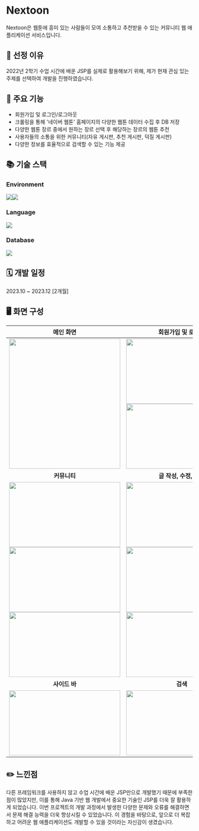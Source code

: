 # Nextoon
Nextoon은 웹툰에 흥미 있는 사람들이 모여 소통하고 추천받을 수 있는 커뮤니티 웹 애플리케이션 서비스입니다.

## 📝 선정 이유
2022년 2학기 수업 시간에 배운 JSP를 실제로 활용해보기 위해, 제가 현재 관심 있는 주제를 선택하여 개발을 진행하였습니다.

## 📌 주요 기능
- 회원가입 및 로그인/로그아웃
- 크롤링을 통해 '네이버 웹툰' 홈페이지의 다양한 웹툰 데이터 수집 후 DB 저장
- 다양한 웹툰 장르 중에서 원하는 장르 선택 후 해당하는 장르의 웹툰 추천
- 사용자들의 소통을 위한 커뮤니티(자유 게시판, 추천 게시판, 덕질 게시판)
- 다양한 정보를 효율적으로 검색할 수 있는 기능 제공

## 📚 기술 스택  
### Environment
<img src="https://img.shields.io/badge/eclipseide-2C2255?style=for-the-badge&logo=eclipseide&logoColor=white"><img src="https://img.shields.io/badge/apache tomcat-F8DC75?style=for-the-badge&logo=apachetomcat&logoColor=white">

### Language
<img src="https://img.shields.io/badge/java-007396?style=for-the-badge&logo=java&logoColor=white">

### Database
<img src="https://img.shields.io/badge/mysql-4479A1?style=for-the-badge&logo=mysql&logoColor=white">

## 🗓️ 개발 일정
2023.10 ~ 2023.12 [2개월]

## 🖥️ 화면 구성 
| 메인 화면 | 회원가입 및 로그인 | 
| --- | --- |
| <center><img src="https://github.com/seo003/nextoon/assets/115700682/5d2f012d-00c8-4651-99ec-ef2175409b33"  width="300" height="350"/></center> | <center><img src="https://github.com/seo003/nextoon/assets/115700682/1bd0f241-4cfc-4ab6-b4d0-9e0d8a55820a"  width="300" height="175"/><img src="https://github.com/seo003/nextoon/assets/115700682/2a7f1933-8bdc-4f4b-9023-395fe0c6bae2"  width="300" height="175"/></center> | 
| <center> **커뮤니티** </center> | <center> **글 작성, 수정, 보기** </center> | 
| <center><img src="https://github.com/seo003/nextoon/assets/115700682/aa05e0b7-555a-4252-b915-6eeda5c874d4"  width="300" height="175"/><img src="https://github.com/seo003/nextoon/assets/115700682/4ae737f9-9516-4261-beb1-d4f897d04578"  width="300" height="175"/><img src="https://github.com/seo003/nextoon/assets/115700682/cb14c92f-513f-4c92-b5ff-19b2749c645a"  width="300" height="175"/></center> | <center><img src="https://github.com/seo003/nextoon/assets/115700682/ea3b8e62-daa1-4c24-8af9-95e449dc7ab9"  width="300" height="175"/><img src="https://github.com/seo003/nextoon/assets/115700682/3dcbe30c-3218-4411-bc9a-166de533ee21"  width="300" height="175"/><img src="https://github.com/seo003/nextoon/assets/115700682/291b4c7b-3a4e-420d-a100-6088f844b3be"  width="300" height="175"/></center> | 
| <center> **사이드 바** </center> | <center> **검색** </center> | 
| <center><img src="https://github.com/seo003/nextoon/assets/115700682/8567a611-ac27-4c19-8551-bc63340267d0"  width="300" height="175"/></center> | <center><img src="https://github.com/seo003/nextoon/assets/115700682/6de74683-82bb-4719-9f5f-efdfc60f6b45"  width="300" height="175"/></center> | 

## ✏️ 느낀점
다른 프레임워크를 사용하지 않고 수업 시간에 배운 JSP만으로 개발했기 때문에 부족한 점이 많았지만, 이를 통해 Java 기반 웹 개발에서 중요한 기술인 JSP를 더욱 잘 활용하게 되었습니다. 이번 프로젝트의 개발 과정에서 발생한 다양한 문제와 오류를 해결하면서 문제 해결 능력을 더욱 향상시킬 수 있었습니다. 이 경험을 바탕으로, 앞으로 더 복잡하고 어려운 웹 애플리케이션도 개발할 수 있을 것이라는 자신감이 생겼습니다.
